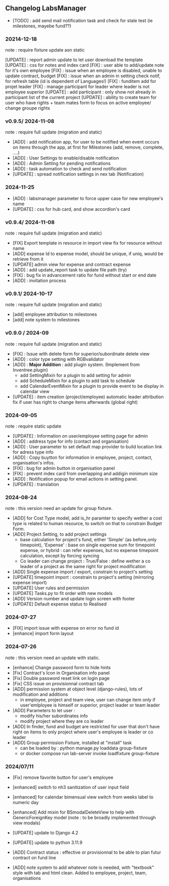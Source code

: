 ## Changelog LabsManager
* [TODO] : add send mail notification task and check for stale test (ie milestones, mayebe fund??)

### 20214-12-18
note : require fixture update asn static

[UPDATE] : report admin update to let user download the template
[UPDATE] : css for notes and index card
[FIX] : user able to add/update note for it's own employee
[FIX] : issue when an employee is disabled, unable to update contract, budget
[FIX] : issue when an admin in setting check notif, for refresh table (id is dependent of Languages!)
[FIX] : funditem add for projet leader
[FIX] : manage participant for leader where leader is not employee superior
[UPDATE] : add participant : only show not already in participant list of the current project
[UPDATE] : ability to create team for user who have rights + team mates form to focus on active employee/ change groupe rights 
### v0.9.5/ 2024-11-08
note : require full update (migration and static)

* [ADD] : add notification app, for user to be notified when event occurs on items through the app, at first for Milestones (add, remove, complete, ....)
* [ADD] : User Settings to enable/disable notification 
* [ADD] : Admin Setting for pending notifications
* [ADD] : task automation to check and send notification  
* [UPDATE] : spread notification settings in nex tab (Notification)

### 2024-11-25
* [ADD] : labsmanager parameter to force upper case for new employee's name
* [UPDATE] : css for hub card, and show accordion's card


### v0.9.4/ 2024-11-08
note : require full update (migration and static)

* [FIX] Export template in resource in import view fix for resource without name
* [ADD] expense Id to expense model, should be unique, if uniq, would be retrieve from it
* [UPDATE] admin view for expense and contract expense
* [ADD] : add update_report task to update file path (try)
* [FIX] : bug fix in advancement ratio for fund without start or end date
* [ADD] : invitation process

### v0.9.1/ 2024-10-17
note : require full update (migration and static)

* [add] employee attribution to milestones
* [add] note system to milestones   

### v0.9.0 / 2024-09
note : require full update (migration and static)

* [FIX] : Issue with delete form for superior/subordinate delete view
* [ADD] : color type setting with RGBvalidator
* [ADD] : **Major Addition** : add plugin system. (Implement from Inventree.plugin)
    * add SettingMixin for a plugin to add setting for admin
    * add ScheduleMixin for a plugin to add task to schedule
    * add CalendarEventMixin for a plugin to provide event to be display in calendar view
* [UPDATE] : item creation (project/employee) automatic leader attribution fix if user has right to change items afterwards (global right)
### 2024-09-05
note : require static update
* [UPDATE] : Information on user/employee setting page for admin
* [ADD] : address type for info (contact and organisation)
* [ADD] : User parameter to set default map provider to build location link for adress type info
* [ADD] : Copy buytton for information in employee, project, contact, organisation's infos.
* [FIX] : bug for admin button in organisation panel
* [FIX] : prevent index card from overlapping and addigin minimum size
* [ADD] : Notification popup for email actions in setting panel.
* [UPDATE] : translation

### 2024-08-24
note : this version need an update for group fixture. 

* [ADD] for Cost Type model, add is_hr paramter to specify wether a cost type is related to human resource, to switch on that to constrain Budget Form.
* [ADD] Project Setting, to add project settings
   * base calculation for project's fund, either 'Simple' (as before,only timepoint), 'Expense' : base on single expense sum for timepoint expense, or hybrid : can refer expenses, but no expense timepoint calculation, except by forcing syncing
   * Co leader can change project : True/False : define wether a co leader of a project as the same right for project modification
* [ADD] Single expense import / export, constrain to project's setting
* [UPDATE] timepoint import : constrain to project's setting (mirroring expense import)
* [UPDATE] User rules and permission
* [UPDATE] Tasks.py to fit order with new models
* [ADD] Version number and update login screen with footer
* [UPDATE] Default expense status to Realised

### 2024-07-27

* [FIX] import issue with expense on error no fund id
* [enhance] import form layout 


### 2024-07-26
note : this version need an update with static. 


* [enhance] Change password form to hide hints 
* [Fix] Contract's Icon in Organisation info panel 
* [Fix] Double password reset link on login page
* [Fix] CSS issue on provisionnal contract tab
* [ADD] permission system at object level (django-rules), lots of modification and additions
    * in employee, project and team view, user can change item only if user'emlployee is himself or superior, project leader or team leader
* [ADD] Parameters to let user :
    * modify his/her subordinates info
    * modify project where they are co leader
* [ADD] In finder, fund and budget are restricted for user that don't have right on items to only project where user's employee is leader or co leader 
* [ADD] Group permission Fixture, installed at "install" task
    * can be loaded by : python manage.py loaddata group-fixture
    * or docker compose run lab-server invoke loadfixture group-fixture

### 2024/07/11
* [Fix] remove favorite button for user's employee
* [enhanced] switch to nh3 sanitization of user input field
* [enhanced] for calendar bimensual view switch from weeks label to numeric day
* [enhanced] Add mixin for BSmodalDeleteView to help with GenericForeignKey model (note : to be broadly implemented through view modals)

* [UPDATE] update to Django 4.2
* [UPDATE] update to python 3.11.9

* [ADD] Contract status : effective or provisionnal to be able to plan futur contract on fund line
* [ADD] note system to add whatever note is needed, with "textbook" style with tab and html clean. Added to employee, project, team, organisations



